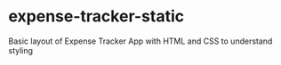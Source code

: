 # expense-tracker-static
 Basic layout of Expense Tracker App with HTML and CSS to understand styling
